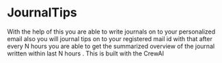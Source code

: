 # JournalTips
With the help of this you are able to write journals on to your personalized email also you will journal tips on to your registered mail id with that after every N hours you are able to get the summarized overview of the journal written within last N hours . This is built with the CrewAI
